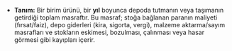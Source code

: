- **Tanım:** Bir birim ürünü, bir **yıl** boyunca depoda tutmanın veya taşımanın getirdiği toplam masraftır. Bu masraf; stoğa bağlanan paranın maliyeti (fırsat/faiz), depo giderleri (kira, sigorta, vergi), malzeme aktarma/sayım masrafları ve stokların eskimesi, bozulması, çalınması veya hasar görmesi gibi kayıpları içerir.